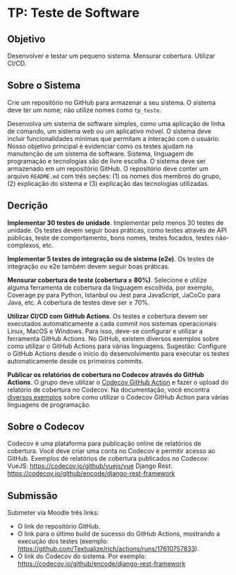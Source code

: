 # TP: Teste de Software

## Objetivo
Desenvolver e testar um pequeno sistema. Mensurar cobertura. Utilizar CI/CD.

## Sobre o Sistema

Crie um repositório no GitHub para armazenar a seu sistema. O sistema deve ter um nome; não utilize nomes como `tp_teste`.

Desenvolva um sistema de software simples, como uma aplicação de linha de comando, um sistema web ou um aplicativo móvel. O sistema deve incluir funcionalidades mínimas que permitam a interação com o usuário. Nosso objetivo principal é evidenciar como os testes ajudam na manutenção de um sistema de software. Sistema, linguagem de programação e tecnologias são de livre escolha. O sistema deve ser armazenado em um repositório GitHub. O repositório deve conter um arquivo `README.md` com três seções: (1) os nomes dos membros do grupo, (2) explicação do sistema e (3) explicação das tecnologias utilizadas.

## Decrição

**Implementar 30 testes de unidade**. Implementar pelo menos 30 testes de unidade. Os testes devem seguir boas práticas, como testes através de API públicas, teste de comportamento, bons nomes, testes focados, testes não-complexos, etc. 

**Implementar 5 testes de integração ou de sistema (e2e)**. Os testes de integração ou e2e também devem seguir boas práticas.

**Mensurar cobertura de teste (cobertura ≥ 80%)**. Selecione e utilize alguma ferramenta de cobertura da linguagem escolhida, por exemplo, Coverage.py para Python, Istanbul ou Jest para JavaScript, JaCoCo para Java, etc. A cobertura de testes deve ser ≥ 70%.

**Utilizar CI/CD com GitHub Actions**. Os testes e cobertura devem ser executados automaticamente a cada commit nos sistemas operacionais Linux, MacOS e Windows. Para isso, deve-se configurar e utilizar a ferramenta GitHub Actions. No GitHub, existem diversos exemplos sobre como utilizar o GitHub Actions para várias linguagens. Sugestão: Configure o GitHub Actions desde o início do desenvolvimento para executar os testes automaticamente desde os primeiros commits.

**Publicar os relatórios de cobertura no Codecov através do GitHub Actions**. O grupo deve utilizar o [Codecov GitHub Action](https://github.com/marketplace/actions/codecov) e fazer o upload do relatório de cobertura no Codecov. Na documentação, você encontra [diversos exemplos](https://docs.codecov.com/docs/supported-languages) sobre como utilizar o Codecov GitHub Action para várias linguagens de programação.

## Sobre o Codecov 

Codecov é uma plataforma para publicação online de relatórios de cobertura. Você deve criar uma conta no Codecov e permitir acesso ao GitHub. Exemplos de relatórios de cobertura publicados no Codecov:
VueJS: https://codecov.io/github/vuejs/vue
Django Rest: https://codecov.io/github/encode/django-rest-framework

## Submissão

Submeter via Moodle três links:
- O link do repositório GitHub.
- O link para o último build de sucesso do GitHub Actions, mostrando a execução dos testes (exemplo: https://github.com/Textualize/rich/actions/runs/17610757833).
- O link do Codecov do sistema. Por exemplo: https://codecov.io/github/encode/django-rest-framework
